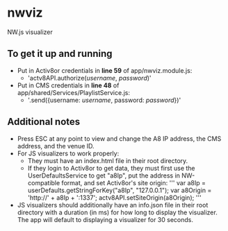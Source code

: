 # nwviz
NW.js visualizer

## To get it up and running
- Put in Activ8or credentials in **line 59** of app/nwviz.module.js:
  - 'actv8API.authorize(*username*, *password*)'
- Put in CMS credentials in **line 48** of app/shared/Services/PlaylistService.js:
  - '.send({username: *username*, password: *password*})'
  
## Additional notes
- Press ESC at any point to view and change the A8 IP address, the CMS address, and the venue ID.
- For JS visualizers to work properly:
  - They must have an index.html file in their root directory. 
  - If they login to Activ8or to get data, they must first use the UserDefaultsService to get "a8Ip", put the address in NW-compatible format, and set Activ8or's site origin:
    '''
    var a8Ip = userDefaults.getStringForKey("a8Ip", "127.0.0.1");
    var a8Origin = 'http://' + a8Ip + ':1337';
    actv8API.setSiteOrigin(a8Origin);
    '''
- JS visualizers should additionally have an info.json file in their root directory with a duration (in ms) for how long to display the visualizer. The app will default to displaying a visualizer for 30 seconds.
